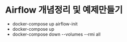 # Airflow 개념정리 및 예제만들기

- docker-compose up airflow-init
- docker-compose up
- docker-compose down --volumes --rmi all